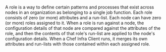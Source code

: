 A role is a way to define certain patterns and processes that exist
across nodes in an organization as belonging to a single job function.
Each role consists of zero (or more) attributes and a run-list. Each
node can have zero (or more) roles assigned to it. When a role is run
against a node, the configuration details of that node are compared
against the attributes of the role, and then the contents of that role's
run-list are applied to the node's configuration details. When a Chef
Infra Client runs, it merges its own attributes and run-lists with those
contained within each assigned role.
